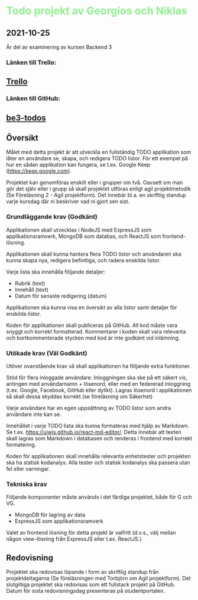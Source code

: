 # <span style="color:lightgreen">Todo projekt av Georgios och Niklas</span>

## 2021-10-25

Är del av examinering av kursen Backend 3

### **Länken till Trello:**

## [Trello](https://trello.com/b/c4I19sAY/todoapp)

### **Länken till GitHub:**

## [be3-todos](https://github.com/NiklasSod/be3-todos)

## **Översikt**

Målet med detta projekt är att utveckla en fullständig TODO applikation som låter en användare se, skapa, och redigera TODO listor. För ett exempel på hur en sådan applikation kan fungera, se t.ex. Google Keep (<https://keep.google.com>).

Projektet kan genomföras enskilt eller i grupper om två. Oavsett om man gör det själv eller i grupp så skall projektet utföras enligt agil projektmetodik (Se Föreläsning 2 - Agil projektform). Det innebär bl.a. en skriftlig standup varje kursdag där ni beskriver vad ni gjort sen sist.

### **Grundläggande krav (Godkänt)**

Applikationen skall utvecklas i NodeJS med ExpressJS som applikationsramverk, MongoDB som databas, och ReactJS som frontend-lösning.

Applikationen skall kunna hantera flera TODO listor och användaren ska kunna skapa nya, redigera befintliga, och radera enskilda listor.

Varje lista ska innehålla följande detaljer:

- Rubrik (text)
- Innehåll (text)
- Datum för senaste redigering (datum)

Applikationen ska kunna visa en översikt av alla listor samt detaljer för enskilda listor.

Koden för applikationen skall publiceras på GitHub. All kod måste vara snyggt och korrekt formatterad. Kommentarer i koden skall vara relevanta och bortkommenterade stycken med kod är inte godkänt vid inlämning.

### **Utökade krav (Väl Godkänt)**

Utöver ovanstående krav så skall applikationen ha följande extra funktioner.

Stöd för flera inloggade användare. Inloggningen ska ske på ett säkert vis, antingen med användarnamn + lösenord, eller med en federerad inloggning (t.ex. Google, Facebook, GitHub eller dylikt). Lagras lösenord i applikationen så skall dessa skyddas korrekt (se föreläsning om Säkerhet)

Varje användare har en egen uppsättning av TODO listor som andra användare inte kan se.

Innehållet i varje TODO lista ska kunna formateras med hjälp av Markdown. Se t.ex. <https://uiwjs.github.io/react-md-editor/>. Detta innebär att texten skall lagras som Markdown i databasen och renderas i frontend med korrekt formatering.

Koden för applikationen skall innehålla relevanta enhetstester och projekten ska ha statisk kodanalys. Alla tester och statisk kodanalys ska passera utan fel eller varningar.

### **Tekniska krav**

Följande komponenter måste används i det färdiga projektet, både för G och VG.

- MongoDB för lagring av data
- ExpressJS som applikationsramverk

Valet av frontend lösning för detta projekt är valfritt (d.v.s., välj mellan någon view-lösning från ExpressJS eller t.ex. ReactJS.).

## **Redovisning**

Projektet ska redovisas löpande i form av skriftlig standup från projektdeltagarna (Se föreläsningen med Torbjörn om Agil projektform). Det slutgiltiga projektet ska redovisas som ett fullstack projekt på GitHub. Datum för sista redovisningsdag presenteras på studentportalen.
